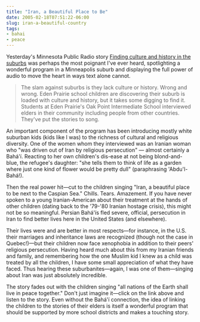 ```yaml
---
title: "Iran, a Beautiful Place to Be"
date: 2005-02-18T07:51:22-06:00
slug: iran-a-beautiful-country
tags:
- bahai
- peace
---
```

<!-- todo: links -->
Yesterday's Minnesota Public Radio story [Finding culture and history in the
suburbs](https://news.minnesota.publicradio.org/features/2005/02/17_olsond_edina/)
was perhaps the most poignant I've ever heard, spotlighting a wonderful program
in a Minneapolis suburb and displaying the full power of audio to move the heart
in ways text alone cannot.

> The slam against suburbs is they lack culture or history. Wrong and wrong.
> Eden Prairie school children are discovering their suburb is loaded with
> culture and history, but it takes some digging to find it. Students at Eden
> Prairie's Oak Point Intermediate School interviewed elders in their community
> including people from other countries. They've put the stories to song.

<!-- truncate -->

An important component of the program has been introducing mostly white suburban kids (kids like I was) to the richness of cultural and religious diversity. One of the women whom they interviewed was an Iranian woman who "was driven out of Iran by religious persecution" — almost certainly a Bahá'í. Reacting to her own children's dis-ease at not being blond-and-blue, the refugee's daughter: "she tells them to think of life as a garden where just one kind of flower would be pretty dull" (paraphrasing 'Abdu'l-Bahá!).

Then the real power hit—cut to the children singing "Iran, a beautiful place to be next to the Caspian Sea." Chills. Tears. Amazement. If you have never spoken to a young Iranian-American about their treatment at the hands of other children (dating back to the '79-'80 Iranian hostage crisis), this might not be so meaningful. Persian Bahá'ís fled severe, official, persecution in Iran to find better lives here in the United States (and elsewhere).

Their lives were and are better in most respects—for instance, in the U.S. their marriages and inheritance laws are recognized (though not the case in Quebec!)—but their children now face xenophobia in addition to their peers' religious persecution. Having heard much about this from my Iranian friends and family, and remembering how the one Muslim kid I knew as a child was treated by all the children, I have some small appreciation of what they have faced. Thus hearing these suburbanites—again, I was one of them—singing about Iran was just absolutely incredible.

The story fades out with the children singing "all nations of the Earth shall live in peace together." Don't just imagine it—click on the link above and listen to the story. Even without the Bahá'í connection, the idea of linking the children to the stories of their elders is itself a wonderful program that should be supported by more school districts and makes a touching story.
